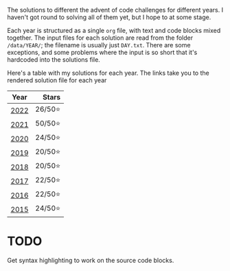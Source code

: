 The solutions to different the advent of code challenges for different years. I haven't got round to solving all of them yet, but I hope to at some stage.

Each year is structured as a single `org` file, with text and code blocks mixed together. The input files for each solution are read from the folder `/data/YEAR/`; the filename is usually just `DAY.txt`. There are some exceptions, and some problems where the input is so short that it's hardcoded into the solutions file.

Here's a table with my solutions for each year. The links take you to the rendered solution file for each year

|       Year       |   Stars |
|:----------------:|--------:|
| [2022](2022.org) | 26/50⭐ |
| [2021](2021.org) | 50/50⭐ |
| [2020](2020.org) | 24/50⭐ |
| [2019](2019.org) | 20/50⭐ |
| [2018](2018.org) | 20/50⭐ |
| [2017](2017.org) | 22/50⭐ |
| [2016](2016.org) | 22/50⭐ |
| [2015](2015.org) | 24/50⭐ |

# TODO

Get syntax highlighting to work on the source code blocks.
